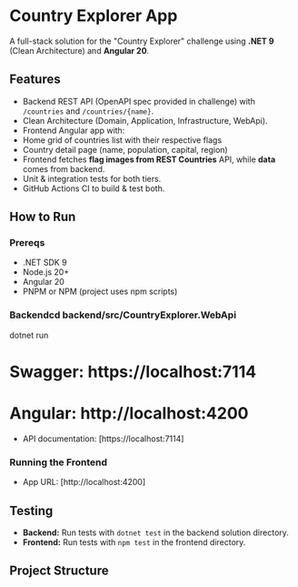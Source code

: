 # Country Explorer App


A full-stack solution for the "Country Explorer" challenge using **.NET 9** (Clean Architecture) and **Angular 20**.


## Features
- Backend REST API (OpenAPI spec provided in challenge) with `/countries` and `/countries/{name}`.
- Clean Architecture (Domain, Application, Infrastructure, WebApi).
- Frontend Angular app with:
- Home grid of countries list with their respective flags
- Country detail page (name, population, capital, region)
- Frontend fetches **flag images from REST Countries** API, while **data** comes from backend.
- Unit & integration tests for both tiers.
- GitHub Actions CI to build & test both.


## How to Run


### Prereqs
- .NET SDK 9
- Node.js 20+
- Angular 20
- PNPM or NPM (project uses npm scripts)


### Backendcd backend/src/CountryExplorer.WebApi
dotnet run
# Swagger: https://localhost:7114
# Angular: http://localhost:4200
- API documentation: [https://localhost:7114]

### Running the Frontend
- App URL: [http://localhost:4200]

## Testing

- **Backend:** Run tests with `dotnet test` in the backend solution directory.
- **Frontend:** Run tests with `npm test` in the frontend directory.

## Project Structure